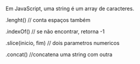 Em JavaScript, uma string é um array de caracteres.



.lenght() // conta espaços também

.indexOf() // se não encontrar, retorna -1

.slice(inicio, fim) // dois parametros numericos

.concat() //concatena uma string com outra